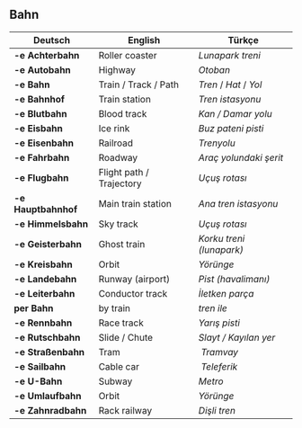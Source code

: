 ## Bahn

Deutsch | English | Türkçe
--- | --- | ---
**-e Achterbahn** | Roller coaster | _Lunapark treni_
**-e Autobahn** | Highway | _Otoban_
**-e Bahn** | Train / Track / Path | _Tren_ / _Hat_ / _Yol_
**-e Bahnhof** | Train station | _Tren istasyonu_
**-e Blutbahn** | Blood track | _Kan / Damar yolu_
**-e Eisbahn** | Ice rink | _Buz pateni pisti_
**-e Eisenbahn** | Railroad | _Trenyolu_
**-e Fahrbahn** | Roadway | _Araç yolundaki şerit_
**-e Flugbahn** | Flight path / Trajectory | _Uçuş rotası_
**-e Hauptbahnhof** | Main train station | _Ana tren istasyonu_
**-e Himmelsbahn** | Sky track | _Uçuş rotası_
**-e Geisterbahn** | Ghost train | _Korku treni (lunapark)_
**-e Kreisbahn** | Orbit | _Yörünge_
**-e Landebahn** | Runway (airport) | _Pist (havalimanı)_
**-e Leiterbahn** | Conductor track | _İletken parça_
**per Bahn** | by train | _tren ile_
**-e Rennbahn** | Race track | _Yarış pisti_
**-e Rutschbahn** | Slide / Chute | _Slayt / Kayılan yer_
**-e Straßenbahn** | Tram | _Tramvay_
**-e Sailbahn** | Cable car | _Teleferik_
**-e U-Bahn** | Subway | _Metro_
**-e Umlaufbahn** | Orbit | _Yörünge_
**-e Zahnradbahn** | Rack railway | _Dişli tren_
